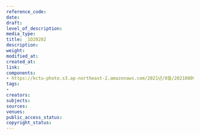 ```yaml
---
reference_code: 
date: 
draft: 
level_of_description: 
media_type: 
title: _1D20202
description: 
weight: 
modified_at: 
created_at: 
link: 
components:
- https://kctu-photo.s3.ap-northeast-2.amazonaws.com/2021년/8월/20210809_가석방심사위는+이재용+부회장+가석방을+불허하라+기자회견/_1D20202.jpg
tags:
- 
creators: 
subjects: 
sources: 
venues: 
public_access_status: 
copyright_status: 
---
```

